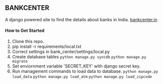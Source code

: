 BANKCENTER
----------

A django powered site to find the details about banks in India. [bankcenter.in](http://bankcenter.in/)


#### How to Get Started

1. Clone this repo.
2. pip install -r requirements/local.txt
3. Correct settings in bank_center/settings/local.py
4. Create database tables
  `python manage.py syncdb`
  `python manage.py migrate`
5. Set enviornment variable 'SECRET_KEY' with django secret key.
6. Run management commands to load data to database.
  `python manage.py load_data`
  `python manage.py load_atm`
  `python manage.py load_zipcode`
